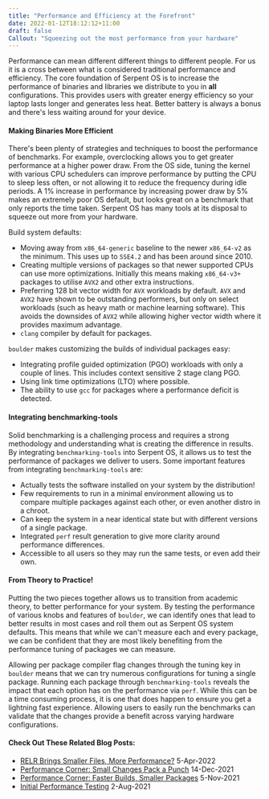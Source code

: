 ```yaml
---
title: "Performance and Efficiency at the Forefront"
date: 2022-01-12T18:12:12+11:00
draft: false
Callout: "Squeezing out the most performance from your hardware"
---
```


<!---
Why:
- Improve energy efficiency for battery life
- You have better things to do than wait

How:
- Making Binaries More Efficient (boulder optimizations)
- Integrating benchmarking-tools
- From Theory to Practice! (applying benchmark tests/results to faster packages)
--->

Performance can mean different different things to different people. For us it is a cross between what is considered
traditional performance and efficiency. The core foundation of Serpent OS is to increase the performance of binaries and
libraries we distribute to you in **all** configurations. This provides users with greater energy efficiency so your
laptop lasts longer and generates less heat. Better battery is always a bonus and there's less waiting around for your
device.

#### Making Binaries More Efficient

There's been plenty of strategies and techniques to boost the performance of benchmarks. For example, overclocking
allows you to get greater performance at a higher power draw. From the OS side, tuning the kernel with various CPU
schedulers can improve performance by putting the CPU to sleep less often, or not allowing it to reduce the frequency
during idle periods. A 1% increase in performance by increasing power draw by 5% makes an extremely poor OS default,
but looks great on a benchmark that only reports the time taken. Serpent OS has many tools at its disposal to squeeze
out more from your hardware.

Build system defaults:
 - Moving away from `x86_64-generic` baseline to the newer `x86_64-v2` as the minimum. This uses up to `SSE4.2` and has
   been around since 2010.
 - Creating multiple versions of packages so that newer supported CPUs can use more optimizations. Initially this means
   making `x86_64-v3+` packages to utilise `AVX2` and other extra instructions.
 - Preferring 128 bit vector width for `AVX` workloads by default. `AVX` and `AVX2` have shown to be outstanding
   performers, but only on select workloads (such as heavy math or machine learning software). This avoids the
   downsides of `AVX2` while allowing higher vector width where it provides maximum advantage.
 - `clang` compiler by default for packages.

`boulder` makes customizing the builds of individual packages easy:
 - Integrating profile guided optimization (PGO) workloads with only a couple of lines. This includes context
   sensitive 2 stage clang PGO.
 - Using link time optimizations (LTO) where possible.
 - The ability to use `gcc` for packages where a performance deficit is detected.

#### Integrating benchmarking-tools

Solid benchmarking is a challenging process and requires a strong methodology and understanding what is creating the
difference in results. By integrating `benchmarking-tools` into Serpent OS, it allows us to test the performance of
packages we deliver to users. Some important features from integrating `benchmarking-tools` are:

 - Actually tests the software installed on your system by the distribution!
 - Few requirements to run in a minimal environment allowing us to compare multiple packages against each other, or
   even another distro in a chroot.
 - Can keep the system in a near identical state but with different versions of a single package.
 - Integrated `perf` result generation to give more clarity around performance differences.
 - Accessible to all users so they may run the same tests, or even add their own.

#### From Theory to Practice!

Putting the two pieces together allows us to transition from academic theory, to better performance for your system.
By testing the performance of various knobs and features of `boulder`, we can identify ones that lead to better results
in most cases and roll them out as Serpent OS system defaults. This means that while we can't measure each and every
package, we can be confident that they are most likely benefiting from the performance tuning of packages we can
measure.

Allowing per package compiler flag changes through the tuning key in `boulder` means that we can try numerous
configurations for tuning a single package. Running each package through `benchmarking-tools` reveals the impact that
each option has on the performance via `perf`. While this can be a time consuming process, it is one that does happen
to ensure you get a lightning fast experience. Allowing users to easily run the benchmarks can validate that the
changes provide a benefit across varying hardware configurations.

#### Check Out These Related Blog Posts:

- [RELR Brings Smaller Files, More Performance?](/blog/2022/04/05/relr-brings-smaller-files-more-performance) 5-Apr-2022
- [Performance Corner: Small Changes Pack a Punch](/blog/2021/12/14/performance-corner-small-changes-pack-a-punch) 14-Dec-2021
- [Performance Corner: Faster Builds, Smaller Packages](/blog/2021/11/05/performance-corner-faster-builds-smaller-packages) 5-Nov-2021
- [Initial Performance Testing](/blog/2021/08/02/initial-performance-testing) 2-Aug-2021
